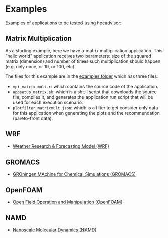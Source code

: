 # Examples


Examples of applications to be tested using hpcadvisor:




## Matrix Multiplication

As a starting example, here we have a matrix multiplication application. This
"hello world" application receives two parameters: size of the squared matrix
(dimension) and number of times such multiplication should happen (e.g. only
once, or 10, or 100, etc).

The files for this example are in the [examples
folder](https://github.com/Azure/hpcadvisor/tree/main/examples/matrixmult)
which has three files:

- `mpi_matrix_mult.c`: which contains the source code of the application.
- `appsetup_matrix.sh`: which is a shell script that downloads the source file,
  compiles it, and generates the application run script that will be used for
  each execution scenario.
- `plotfilter_matrixmult.json`: which is a filter to get consider only data for
  this application when generating the plots and the recommendation
  (pareto-front data).


## WRF

- [Weather Research & Forecasting Model (WRF)](examples/wrf)

## GROMACS

- [GROningen MAchine for Chemical Simulations (GROMACS)](examples/gromacs)

## OpenFOAM

- [Open Field Operation and Manipulation (OpenFOAM)](examples/openfoam)

## NAMD

- [Nanoscale Molecular Dynamics (NAMD)](examples/namd)
